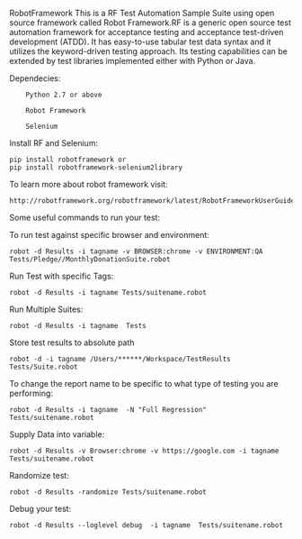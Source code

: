 RobotFramework
	This is a RF Test Automation Sample Suite using open source framework called Robot Framework.RF is a generic open source test 		automation framework for acceptance testing and acceptance test-driven development (ATDD). It has easy-to-use tabular test data 	syntax and it utilizes the keyword-driven testing approach. Its testing capabilities can be extended by test libraries 	implemented either with Python or Java.
    
 Dependecies:

        Python 2.7 or above

        Robot Framework

        Selenium

Install RF and Selenium:

	pip install robotframework or
	pip install robotframework-selenium2library
		
To learn more about robot framework visit:

	http://robotframework.org/robotframework/latest/RobotFrameworkUserGuide.html

Some useful commands to run your test:

To run test against specific browser and environment:

    robot -d Results -i tagname -v BROWSER:chrome -v ENVIRONMENT:QA  Tests/Pledge//MonthlyDonationSuite.robot

Run Test with specific Tags:

    robot -d Results -i tagname Tests/suitename.robot

Run Multiple Suites:

    robot -d Results -i tagname  Tests

Store test results to absolute path

    robot -d -i tagname /Users/******/Workspace/TestResults Tests/Suite.robot

To change the report name to be specific to what type of testing you are performing:

	robot -d Results -i tagname  -N "Full Regression" Tests/suitename.robot

Supply Data into variable:

    robot -d Results -v Browser:chrome -v https://google.com -i tagname Tests/suitename.robot

Randomize test:

    robot -d Results -randomize Tests/suitename.robot

Debug your test:

    robot -d Results --loglevel debug  -i tagname  Tests/suitename.robot
